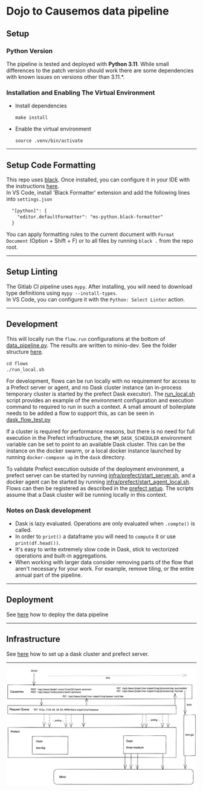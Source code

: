 # Dojo to Causemos data pipeline

## Setup

### Python Version

The pipeline is tested and deployed with **Python 3.11**. While small differences to the patch version should work there are some dependencies with known issues on versions other than 3.11.\*.

### Installation and Enabling The Virtual Environment

- Install dependencies

  ```
  make install
  ```

- Enable the virtual environment
  ```
  source .venv/bin/activate
  ```

---

## Setup Code Formatting

This repo uses [black](https://black.readthedocs.io/en/stable/index.html). Once installed, you can configure it in your IDE with the instructions [here](https://black.readthedocs.io/en/stable/integrations/editors.html).  
In VS Code, install 'Black Formatter' extension and add the following lines into `settings.json`

```
  "[python]": {
    "editor.defaultFormatter": "ms-python.black-formatter"
  }
```

You can apply formatting rules to the current document with `Format Document` (Option + Shift + F) or to all files by running `black .` from the repo root.

---

## Setup Linting

The Gitlab CI pipeline uses `mypy`.
After installing, you will need to download type definitions using `mypy --install-types`.  
In VS Code, you can configure it with the `Python: Select Linter` action.

---

## Development

This will locally run the `flow.run` configurations at the bottom of [data_pipeline.py](./flows/data_pipeline.py). The results are written to minio-dev. See the folder structure [here](./doc/minio-folder-structure.md).

```
cd flows
./run_local.sh
```

For development, flows can be run locally with no requirement for access to a Prefect server or agent, and no Dask cluster instance (an in-process temporary cluster is started by the prefect Dask executor). The [run_local.sh](./flows/run_local.sh) script provides an example of the environment configuration and execution command to required to run in such a context. A small amount of boilerplate needs to be added a flow to support this, as can be seen in [dask_flow_test.py](./flows/dask_flow_test.py)

If a cluster is required for performance reasons, but there is no need for full execution in the Prefect infrastructure, the `WM_DASK_SCHEDULER` environment variable can be set to point to an available Dask cluster. This can be the instance on the docker swarm, or a local docker instance launched by running `docker-compose up` in the `dask` directory.

To validate Prefect execution outside of the deployment environment, a prefect server can be started by running [infra/prefect/start_server.sh](./infra/prefect/start_server.sh), and a docker agent can be started by running [infra/prefect/start_agent_local.sh](./infra/prefect/start_agent_local.sh). Flows can then be registered as described in the [prefect setup](./infra/prefect/setup.md). The scripts assume that a Dask cluster will be running locally in this context.

### Notes on Dask development

- Dask is lazy evaluated. Operations are only evaluated when `.compte()` is called.
- In order to `print()` a dataframe you will need to `compute` it or use `print(df.head())`.
- It's easy to write extremely slow code in Dask, stick to vectorized operations and built-in aggregations.
- When working with larger data consider removing parts of the flow that aren't necessary for your work. For example, remove tiling, or the entire annual part of the pipeline.

---

## Deployment

See [here](./deploy/kubernetes/README.md) how to deploy the data pipeline

---

## Infrastructure

See [here](./infra/README.md) how to set up a dask cluster and prefect server.

---

![](./doc/remaasta-flow.png)
